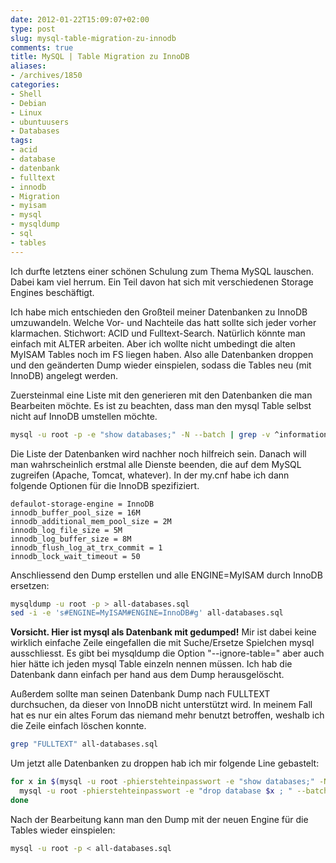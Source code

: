 ```yaml
---
date: 2012-01-22T15:09:07+02:00
type: post
slug: mysql-table-migration-zu-innodb
comments: true
title: MySQL | Table Migration zu InnoDB
aliases:
- /archives/1850
categories:
- Shell
- Debian
- Linux
- ubuntuusers
- Databases
tags:
- acid
- database
- datenbank
- fulltext
- innodb
- Migration
- myisam
- mysql
- mysqldump
- sql
- tables
---
```


Ich durfte letztens einer schönen Schulung zum Thema MySQL lauschen. Dabei
kam viel herrum. Ein Teil davon hat sich mit verschiedenen Storage Engines
beschäftigt.

Ich habe mich entschieden den Großteil meiner Datenbanken zu InnoDB
umzuwandeln. Welche Vor- und Nachteile das hatt sollte sich jeder vorher
klarmachen. Stichwort: ACID und Fulltext-Search. Natürlich könnte man
einfach mit ALTER arbeiten. Aber ich wollte nicht umbedingt die alten
MyISAM Tables noch im FS liegen haben. Also alle Datenbanken droppen und
den geänderten Dump wieder einspielen, sodass die Tables neu (mit InnoDB)
angelegt werden.

Zuersteinmal eine Liste mit den generieren mit den Datenbanken die man
Bearbeiten möchte. Es ist zu beachten, dass man den mysql Table selbst
nicht auf InnoDB umstellen möchte.

``` bash
mysql -u root -p -e "show databases;" -N --batch | grep -v ^information_schema$ | grep -v ^mysql$
```

Die Liste der Datenbanken wird nachher noch hilfreich sein. Danach will man
wahrscheinlich erstmal alle Dienste beenden, die auf dem MySQL zugreifen
(Apache, Tomcat, whatever). In der my.cnf habe ich dann folgende Optionen
für die InnoDB spezifiziert.

```
defaulot-storage-engine = InnoDB
innodb_buffer_pool_size = 16M
innodb_additional_mem_pool_size = 2M
innodb_log_file_size = 5M
innodb_log_buffer_size = 8M
innodb_flush_log_at_trx_commit = 1
innodb_lock_wait_timeout = 50
```


Anschliessend den Dump erstellen und alle ENGINE=MyISAM durch InnoDB ersetzen:

``` bash
mysqldump -u root -p > all-databases.sql
sed -i -e 's#ENGINE=MyISAM#ENGINE=InnoDB#g' all-databases.sql
```

**Vorsicht. Hier ist mysql als Datenbank mit gedumped!** Mir ist dabei
keine wirklich einfache Zeile eingefallen die mit Suche/Ersetze Spielchen
mysql ausschliesst. Es gibt bei mysqldump die Option "--ignore-table=" aber
auch hier hätte ich jeden mysql Table einzeln nennen müssen. Ich hab die
Datenbank dann einfach per hand aus dem Dump herausgelöscht.

Außerdem sollte man seinen Datenbank Dump nach FULLTEXT durchsuchen, da
dieser von InnoDB nicht unterstützt wird. In meinem Fall hat es nur ein
altes Forum das niemand mehr benutzt betroffen, weshalb ich die Zeile
einfach löschen konnte.

``` bash
grep "FULLTEXT" all-databases.sql
```

Um jetzt alle Datenbanken zu droppen hab ich mir folgende Line gebastelt:

``` bash
for x in $(mysql -u root -phierstehteinpasswort -e "show databases;" -N --batch | grep -v ^information_schema | grep -v ^mysql$) ; do
  mysql -u root -phierstehteinpasswort -e "drop database $x ; " --batch
done
```

Nach der Bearbeitung kann man den Dump mit der neuen Engine für die Tables
wieder einspielen:

``` bash
mysql -u root -p < all-databases.sql
```
